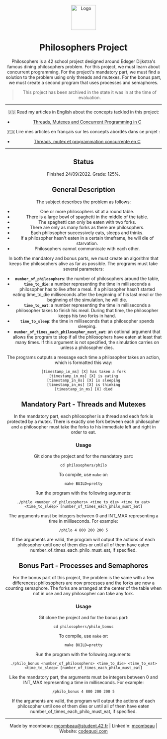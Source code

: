 <a name="readme-top"></a>
<div align="center">
  <!-- Logo -->
  <a href="https://github.com/dpetrosy/42-Philosophers">
  <img src="README_files/logo.png" alt="Logo" width="80" height="80">
  </a>

  <!-- Project Name -->
  <h1>Philosophers Project</h1>

Philosophers is a 42 school project designed around Edsger Dijkstra's famous dining philosophers problem. For this project, we must learn about concurrent programming. For the project's mandatory part, we must find a solution to the problem using only threads and mutexes. For the bonus part, we must create a second program that uses processes and semaphores.

> This project has been archived in the state it was in at the time of evaluation.

---

:us: Read my articles in English about the concepts tackled in this project:
* [Threads, Mutexes and Concurrent Programming in C](https://www.codequoi.com/en/threads-mutexes-and-concurrent-programming-in-c/)

:fr: Lire mes articles en français sur les concepts abordés dans ce projet :
* [Threads, mutex et programmation concurrente en C](https://www.codequoi.com/threads-mutex-et-programmation-concurrente-en-c/)

---

## Status 

Finished 24/09/2022. Grade: 125%.

## General Description

The subject describes the problem as follows:

* One or more philosophers sit at a round table.
* There is a large bowl of spaghetti in the middle of the table.
* The spaghetti can only be eaten with two forks.
* There are only as many forks as there are philosophers.
* Each philosopher successively eats, sleeps and thinks.
* If a philosopher hasn't eaten in a certain timeframe, he will die of starvation.
* Philosophers cannot communicate with each other.

In both the mandatory and bonus parts, we must create an algorithm that keeps the philosophers alive as far as possible. The programs must take several parameters:

* **```number_of_philosophers```**: the number of philosophers around the table,
* **```time_to_die```**: a number representing the time in milliseconds a philosopher has to live after a meal. If a philosopher hasn’t started eating time_to_die milliseconds after the beginning of his last meal or the beginning of the simulation, he will die.
* **```time_to_eat```**: a number representing the time in milliseconds a philosopher takes to finish his meal. During that time, the philosopher keeps his two forks in hand.
* **```time_to_sleep```**: the time in milliseconds that a philosopher spends sleeping.
* **```number_of_times_each_philosopher_must_eat```**: an optional argument that allows the program to stop if all the philosophers have eaten at least that many times. If this argument is not specified, the simulation carries on unless a philosopher dies.

The programs outputs a message each time a philosopher takes an action, which is formatted this way:

```
[timestamp_in_ms] [X] has taken a fork
[timestamp_in_ms] [X] is eating
[timestamp_in_ms] [X] is sleeping
[timestamp_in_ms] [X] is thinking
[timestamp_in_ms] [X] died
```

## Mandatory Part - Threads and Mutexes

In the mandatory part, each philosopher is a thread and each fork is protected by a mutex. There is exactly one fork between each philosopher and a philosopher must take the forks to his immediate left and right in order to eat.

### Usage

Git clone the project and for the mandatory part:
```shell
cd philosophers/philo
```
To compile, use ```make``` or:

```shell
make BUILD=pretty
```

Run the program with the following arguments:

```shell
./philo <number_of_philosophers> <time_to_die> <time_to_eat> <time_to_sleep> [number_of_times_each_philo_must_eat]
```

The arguments must be integers between 0 and INT_MAX representing a time in milliseconds. For example:

```shell
/philo 4 800 200 200 5
```

If the arguments are valid, the program will output the actions of each philosopher until one of them dies or until all of them have eaten number_of_times_each_philo_must_eat, if specified.

## Bonus Part - Processes and Semaphores

For the bonus part of this project, the problem is the same with a few differences: philosophers are now processes and the forks are now a counting semaphore. The forks are arranged at the center of the table when not in use and any philosopher can take any fork.

### Usage

Git clone the project and for the bonus part:
```shell
cd philosophers/philo_bonus
```
To compile, use ```make``` or:

```shell
make BUILD=pretty
```

Run the program with the following arguments:

```shell
./philo_bonus <number_of_philosophers> <time_to_die> <time_to_eat> <time_to_sleep> [number_of_times_each_philo_must_eat]
```

Like the mandatory part, the arguments must be integers between 0 and INT_MAX representing a time in milliseconds. For example:

```shell
/philo_bonus 4 800 200 200 5
```

If the arguments are valid, the program will output the actions of each philosopher until one of them dies or until all of them have eaten number_of_times_each_philo_must_eat, if specified.

---
Made by mcombeau: mcombeau@student.42.fr | LinkedIn: [mcombeau](https://www.linkedin.com/in/mia-combeau-86653420b/) | Website: [codequoi.com](https://www.codequoi.com)
